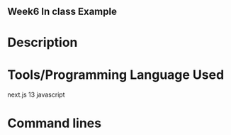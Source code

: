 ## Week6 In class Example

# Description


# Tools/Programming Language Used
next.js 13
javascript


# Command lines
